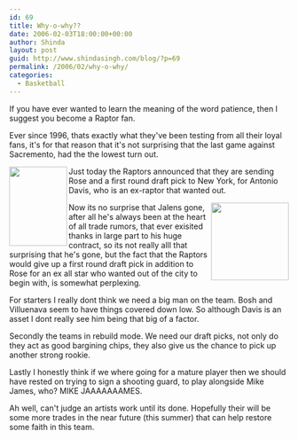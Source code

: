 ```yaml
---
id: 69
title: Why-o-why??
date: 2006-02-03T18:00:00+00:00
author: Shinda
layout: post
guid: http://www.shindasingh.com/blog/?p=69
permalink: /2006/02/why-o-why/
categories:
  - Basketball
---
```

If you have ever wanted to learn the meaning of the word patience, then I suggest you become a Raptor fan.

Ever since 1996, thats exactly what they've been testing from all their loyal fans, it's for that reason that it's not surprising that the last game against Sacremento, had the the lowest turn out.

<img width="104" height="143" border="0" align="left" class="alignleft" src="http://www.shindasingh.com/blog/uploaded_images/act_antonio_davis-775516.jpg" />Just today the Raptors announced that they are sending Rose and a first round draft pick to New York, for Antonio Davis, who is an ex-raptor that wanted out.

<div>
  <img width="140" height="140" border="0" align="right" src="http://www.shindasingh.com/blog/uploaded_images/rose-735752.jpg" />
</div>

Now its no surprise that Jalens gone, after all he's always been at the heart of all trade rumors, that ever exisited thanks in large part to his huge contract, so its not really alll that surprising that he's gone, but the fact that the Raptors would give up a first round draft pick in addition to Rose for an ex all star who wanted out of the city to begin with, is somewhat perplexing.

For starters I really dont think we need a big man on the team. Bosh and Villuenava seem to have things covered down low. So although Davis is an asset I dont really see him being that big of a factor.

Secondly the teams in rebuild mode. We need our draft picks, not only do they act as good bargining chips, they also give us the chance to pick up another strong rookie.

Lastly I honestly think if we where going for a mature player then we should have rested on trying to sign a shooting guard, to play alongside Mike James, who? MIKE JAAAAAAAMES.

Ah well, can't judge an artists work until its done. Hopefully their will be some more trades in the near future (this summer) that can help restore some faith in this team.
